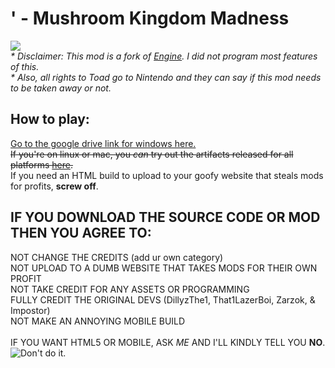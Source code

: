 # ' - Mushroom Kingdom Madness
[![](https://img.shields.io/github/repo-size/DillyzThe1/MKM-APRIL-FOOLS-2024)](../../archive/refs/heads/main.zip)<br/>
<i>* Disclaimer: This mod is a fork of [ Engine](https://github.com/ShadowMario/FNF-PsychEngine). I did not program most features of this.</i><br>
<i>* Also, all rights to Toad go to Nintendo and they can say if this mod needs to be taken away or not.</i><br>
## How to play:
[Go to the google drive link for windows here.](https://gamebanana.com/mods/393531)<br>
~~If you're on linux or mac, you *can* try out the artifacts released for all platforms [here](https://github.com/DillyzThe1/MKM-APRIL-FOOLS-2024/actions).<br>~~
If you need an HTML build to upload to your goofy website that steals mods for profits, <b>screw off</b>.
## IF YOU DOWNLOAD THE SOURCE CODE OR MOD THEN YOU AGREE TO:
NOT CHANGE THE CREDITS (add ur own category)<br>
NOT UPLOAD TO A DUMB WEBSITE THAT TAKES MODS FOR THEIR OWN PROFIT<br>
NOT TAKE CREDIT FOR ANY ASSETS OR PROGRAMMING<br>
FULLY CREDIT THE ORIGINAL DEVS (DillyzThe1, That1LazerBoi, Zarzok, & Impostor)<br>
NOT MAKE AN ANNOYING MOBILE BUILD<br>
<br>
IF YOU WANT HTML5 OR MOBILE, ASK <i>ME</i> AND I'LL KINDLY TELL YOU <b>NO</b>.<br>
![Don't do it.](/docs/endself.png)
